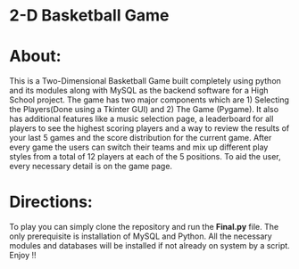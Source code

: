 # 2-D Basketball Game
# About:

This is a Two-Dimensional Basketball Game built completely using python and its modules along with MySQL as the backend software for a High School project. The game has two major components which are 1) Selecting the Players(Done using a Tkinter GUI) and 2) The Game (Pygame). It also has additional features like a music selection page, a leaderboard for all players to see the highest scoring players and a way to review the results of your last 5 games and the score distribution for the current game. After every game the users can switch their teams and mix up different play styles from a total of 12 players at each of the 5 positions. To aid the user, every necessary detail is on the game page.   

# Directions:

To play you can simply clone the repository and run the **Final.py** file. The only prerequisite is installation of MySQL and Python. All the necessary modules and databases will be installed if not already on system by a script. Enjoy !!


